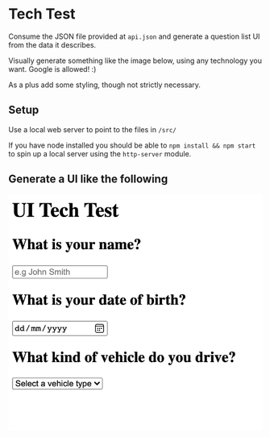 # Tech Test

Consume the JSON file provided at `api.json` and generate a question list UI from the data it describes.

Visually generate something like the image below, using any technology you want. Google is allowed! :)

As a plus add some styling, though not strictly necessary.

## Setup
Use a local web server to point to the files in `/src/`

If you have node installed you should be able to `npm install && npm start` to spin up a local server using the `http-server` module.

## Generate a UI like the following

![](./ui.png)
